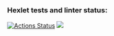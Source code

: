 ### Hexlet tests and linter status:
[![Actions Status](https://github.com/Grand9/java-project-61/actions/workflows/hexlet-check.yml/badge.svg)](https://github.com/Grand9/java-project-61/actions)
<a href="https://codeclimate.com/github/Grand9/java-project-61/maintainability"><img src="https://api.codeclimate.com/v1/badges/b890b7116438bbbc26dd/maintainability" /></a>
